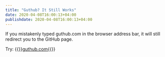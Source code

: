 ```yaml
---
title: "Guthub? It Still Works"
date: 2020-04-08T16:00:13+04:00
publishdate: 2020-04-08T16:00:13+04:00
---
```


If you mistakenly typed guthub.com in the browser address bar, it will still redirect you to the GitHub page.

Try: {{<a href="http://guthub.com" target="_blank" rel="noopener noreferrer">}}guthub.com{{</a>}}